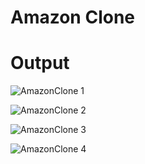 # Amazon Clone

# Output
![AmazonClone 1](https://github.com/user-attachments/assets/30a21eb9-6a27-484a-af89-9b86661296b8)

![AmazonClone 2](https://github.com/user-attachments/assets/090d0e6c-a5e4-4f9e-9861-c53afd08d708)

![AmazonClone 3](https://github.com/user-attachments/assets/34318767-5e4b-40a8-a7cf-dc5f40fc05ea)

![AmazonClone 4](https://github.com/user-attachments/assets/d162d810-f3a7-4edd-8f2d-9e8112d69f90)
